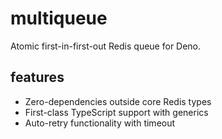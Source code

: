 # multiqueue

Atomic first-in-first-out Redis queue for Deno.

## features

- Zero-dependencies outside core Redis types
- First-class TypeScript support with generics
- Auto-retry functionality with timeout
